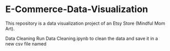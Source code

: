 # E-Commerce-Data-Visualization
This repository is a data visualization project of an Etsy Store (Mindful Mom Art).

Data Cleaning
Run Data Cleaning.ipynb to clean the data and save it in a new csv file named

